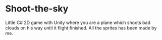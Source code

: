 # Shoot-the-sky
 Little C# 2D game with Unity where you are a plane which shoots bad clouds on his way until it flight finished. All the sprites has been made by me.
